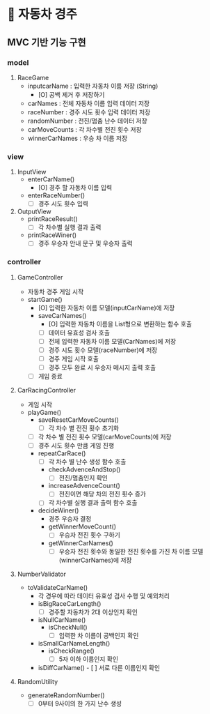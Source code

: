 # 🚗 자동차 경주

## MVC 기반 기능 구현

### model
1. RaceGame
	- inputcarName : 입력한 자동차 이름 저장 (String)
		- [O] 공백 제거 후 저장하기
    - carNames : 전체 자동차 이름 입력 데이터 저장
	- raceNumber : 경주 시도 횟수 입력 데이터 저장
	- randomNumber : 전진/멈춤 난수 데이터 저장
	- carMoveCounts : 각 차수별 전진 횟수 저장
	- winnerCarNames : 우승 차 이름 저장 

### view
1. InputView
	- enterCarName()
		- [O] 경주 할 자동차 이름 입력
	- enterRaceNumber()
		- [ ] 경주 시도 횟수 입력

2. OutputView
	- printRaceResult()
		- [ ] 각 차수별 실행 결과 출력
	- printRaceWiner()
		- [ ] 경주 우승자 안내 문구 및 우승자 출력

### controller
1. GameController
	- 자동차 경주 게임 시작
	- startGame()
		- [O] 입력한 자동차 이름 모델(inputCarName)에 저장
		- saveCarNames()
		    - [O] 입력한 자동차 이름을 List형으로 변환하는 함수 호출
			- [ ] 데이터 유효성 검사 호출
			- [ ] 전체 입력한 자동차 이름 모델(CarNames)에 저장
		    - [ ] 경주 시도 횟수 모델(raceNumber)에 저장
			- [ ] 경주 게임 시작 호출
			- [ ] 경주 모두 완료 시 우승자 메시지 출력 호출
		- [ ] 게임 종료

2. CarRacingController
    - 게임 시작
	- playGame()
		- saveResetCarMoveCounts()
			- [ ] 각 차수 별 전진 횟수 초기화
		- [ ] 각 차수 별 전진 횟수 모델(carMoveCounts)에 저장
		- [ ] 경주 시도 횟수 만큼 게임 진행
		- repeatCarRace()
			- [ ] 각 차수 별 난수 생성 함수 호출
			- checkAdvenceAndStop() 
			    - [ ] 전진/멈춤인지 확인
			- increaseAdvenceCount()
				- [ ] 전진이면 해당 차의 전진 횟수 증가
			- [ ] 각 차수별 실행 결과 출력 함수 호출
		- decideWiner()
			- 경주 우승자 결정
			- getWinnerMoveCount()
				- [ ] 우승자 전진 횟수 구하기
			- getWinnerCarNames()
				- [ ] 우승자 전진 횟수와 동일한 전진 횟수를 가진 차 이름 모델(winnerCarNames)에 저장

3. NumberValidator
	- toValidateCarName()
		- 각 경우에 따라 데이터 유효성 검사 수행 및 예외처리
		- isBigRaceCarLength()
			- [ ] 경주할 자동차가 2대 이상인지 확인
		- isNullCarName()
			- isCheckNull()
				- [ ] 입력한 차 이름이 공백인지 확인
		- isSmallCarNameLength()
			- isCheckRange()
				- [ ] 5자 이하 이름인지 확인
		- isDiffCarName()
		        - [ ] 서로 다른 이름인지 확인

4. RandomUtility
	- generateRandomNumber()
		- [ ] 0부터 9사이의 한 가지 난수 생성